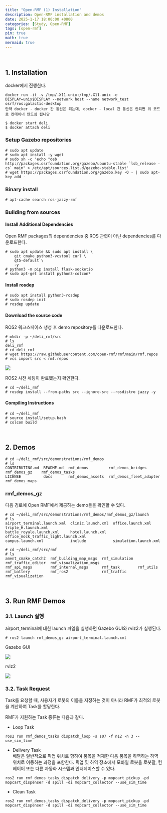 ```yaml
---
title: "Open-RMF (1) Installation"
description: Open-RMF installation and demos
date: 2025-1-17 18:00:00 +0800
categories: [Study, Open-RMF]
tags: [open-rmf]
pin: true
math: true
mermaid: true
---
```


<br>

## 1. Installation

docker에서 진행한다.
```
docker run -it -v /tmp/.X11-unix:/tmp/.X11-unix -e DISPLAY=unix$DISPLAY --network host --name network_test osrf/ros:galactic-desktop
만약 docker - docker 간 통신은 되는데, docker - local 간 통신은 안되면 위 코드로 컨테이너 만드심 됩니당
```

```
$ docker start deli
$ docker attach deli
```

### Setup Gazebo repositories
```
# sudo apt update
# sudo apt install -y wget
# sudo sh -c 'echo "deb http://packages.osrfoundation.org/gazebo/ubuntu-stable `lsb_release -cs` main" > /etc/apt/sources.list.d/gazebo-stable.list'
# wget https://packages.osrfoundation.org/gazebo.key -O - | sudo apt-key add -
```

### Binary install
```
# apt-cache search ros-jazzy-rmf
```

### Building from sources

#### Install Additional Dependencies
Open RMF packages의 dependencies 중 ROS 관련이 아닌 dependencies를 다운로드한다.
```
# sudo apt update && sudo apt install \
    git cmake python3-vcstool curl \
    qt5-default \
    -y
# python3 -m pip install flask-socketio
# sudo apt-get install python3-colcon*
```

#### Install rosdep
```
# sudo apt install python3-rosdep
# sudo rosdep init
# rosdep update
```

#### Download the source code
ROS2 워크스페이스 생성 후 demo repository를 다운로드한다.
```
# mkdir -p ~/deli_rmf/src
# ls
deli_rmf
# cd deli_rmf
# wget https://raw.githubusercontent.com/open-rmf/rmf/main/rmf.repos
# vcs import src < rmf.repos
```

![](https://velog.velcdn.com/images/nnoa/post/9af915c4-163d-4d32-81dd-a6d9607edd9f/image.png)


ROS2 사전 세팅이 완료됐는지 확인한다.
```
# cd ~/deli_rmf
# rosdep install --from-paths src --ignore-src --rosdistro jazzy -y
```

#### Compiling Instructions
```
# cd ~/deli_rmf
# source install/setup.bash
# colcon build
```

<br>

## 2. Demos
```
# cd ~/deli_rmf/src/demonstrations/rmf_demos
# ls
CONTRIBUTING.md  README.md  rmf_demos         rmf_demos_bridges        rmf_demos_gz    rmf_demos_tasks
LICENSE          docs       rmf_demos_assets  rmf_demos_fleet_adapter  rmf_demos_maps
```

### rmf_demos_gz
다음 경로에 Open RMF에서 제공하는 demo들을 확인할 수 있다.
```
# cd ~/deli_rmf/src/demonstrations/rmf_demos/rmf_demos_gz/launch
# ls
airport_terminal.launch.xml  clinic.launch.xml  office.launch.xml                     triple_H.launch.xml
battle_royale.launch.xml     hotel.launch.xml   office_mock_traffic_light.launch.xml
campus.launch.xml            include            simulation.launch.xml
```

```
# cd ~/deli_rmf/src/rmf
# ls
ament_cmake_catch2  rmf_building_map_msgs  rmf_simulation  rmf_traffic_editor  rmf_visualization_msgs
rmf_api_msgs        rmf_internal_msgs      rmf_task        rmf_utils
rmf_battery         rmf_ros2               rmf_traffic     rmf_visualization
```

<br>

## 3. Run RMF Demos
### 3.1. Launch 실행
airport_terminal에 대한 launch 파일을 실행하면 Gazebo GUI와 rviz2가 실행된다. 
```
# ros2 launch rmf_demos_gz airport_terminal.launch.xml
```

Gazebo GUI

![](https://velog.velcdn.com/images/nnoa/post/ca880e1d-9eac-4022-b23f-3a97015317ed/image.png)

rviz2

![](https://velog.velcdn.com/images/nnoa/post/ae8bd8dc-5586-4222-b134-ad64801d06a8/image.png)

### 3.2. Task Request
Task를 요청할 때, 사용자가 로봇의 이름을 지정하는 것이 아니라 RMF가 최적의 로봇을 계산하여 Task를 할당한다.

RMF가 지원하는 Task 종류는 다음과 같다.
- Loop Task
```
ros2 run rmf_demos_tasks dispatch_loop -s s07 -f n12 -n 3 --use_sim_time
```

- Delivery Task <br>
배달은 일반적으로 픽업 위치로 향하여 품목을 적재한 다음 품목을 하역하는 하역 위치로 이동하는 과정을 포함한다. 픽업 및 하역 장소에서 모바일 로봇을 로봇팔, 컨베이어 또는 다른 자동화 시스템과 인터페이스할 수 있다.
```
ros2 run rmf_demos_tasks dispatch_delivery -p mopcart_pickup -pd mopcart_dispenser -d spill -di mopcart_collector --use_sim_time
```

- Clean Task
```
ros2 run rmf_demos_tasks dispatch_delivery -p mopcart_pickup -pd mopcart_dispenser -d spill -di mopcart_collector --use_sim_time
```

<br>